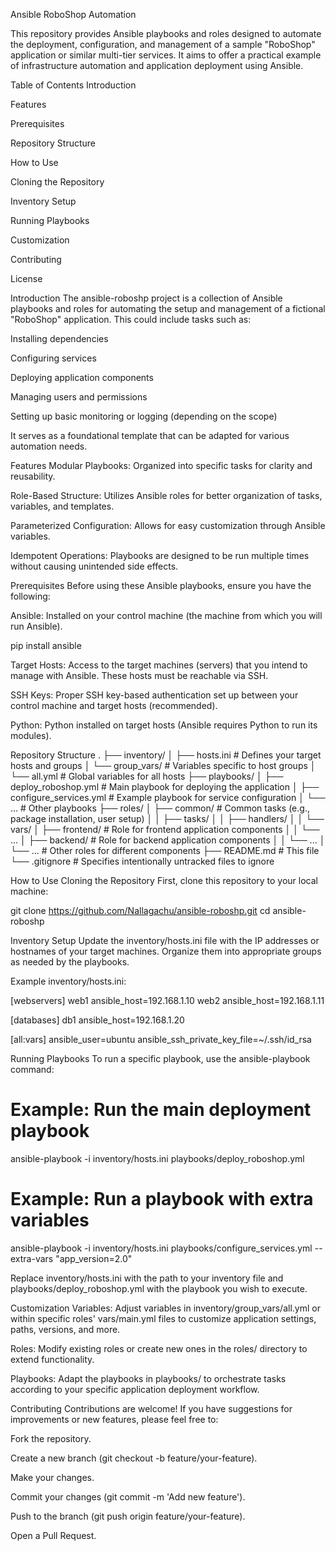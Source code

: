 Ansible RoboShop Automation

This repository provides Ansible playbooks and roles designed to automate the deployment, configuration, and management of a sample "RoboShop" application or similar multi-tier services. It aims to offer a practical example of infrastructure automation and application deployment using Ansible.

Table of Contents
Introduction

Features

Prerequisites

Repository Structure

How to Use

Cloning the Repository

Inventory Setup

Running Playbooks

Customization

Contributing

License

Introduction
The ansible-roboshp project is a collection of Ansible playbooks and roles for automating the setup and management of a fictional "RoboShop" application. This could include tasks such as:

Installing dependencies

Configuring services

Deploying application components

Managing users and permissions

Setting up basic monitoring or logging (depending on the scope)

It serves as a foundational template that can be adapted for various automation needs.

Features
Modular Playbooks: Organized into specific tasks for clarity and reusability.

Role-Based Structure: Utilizes Ansible roles for better organization of tasks, variables, and templates.

Parameterized Configuration: Allows for easy customization through Ansible variables.

Idempotent Operations: Playbooks are designed to be run multiple times without causing unintended side effects.

Prerequisites
Before using these Ansible playbooks, ensure you have the following:

Ansible: Installed on your control machine (the machine from which you will run Ansible).

pip install ansible

Target Hosts: Access to the target machines (servers) that you intend to manage with Ansible. These hosts must be reachable via SSH.

SSH Keys: Proper SSH key-based authentication set up between your control machine and target hosts (recommended).

Python: Python installed on target hosts (Ansible requires Python to run its modules).

Repository Structure
.
├── inventory/
│   ├── hosts.ini            # Defines your target hosts and groups
│   └── group_vars/          # Variables specific to host groups
│       └── all.yml          # Global variables for all hosts
├── playbooks/
│   ├── deploy_roboshop.yml  # Main playbook for deploying the application
│   ├── configure_services.yml # Example playbook for service configuration
│   └── ...                  # Other playbooks
├── roles/
│   ├── common/              # Common tasks (e.g., package installation, user setup)
│   │   ├── tasks/
│   │   ├── handlers/
│   │   └── vars/
│   ├── frontend/            # Role for frontend application components
│   │   └── ...
│   ├── backend/             # Role for backend application components
│   │   └── ...
│   └── ...                  # Other roles for different components
├── README.md                # This file
└── .gitignore               # Specifies intentionally untracked files to ignore

How to Use
Cloning the Repository
First, clone this repository to your local machine:

git clone https://github.com/Nallagachu/ansible-roboshp.git
cd ansible-roboshp

Inventory Setup
Update the inventory/hosts.ini file with the IP addresses or hostnames of your target machines. Organize them into appropriate groups as needed by the playbooks.

Example inventory/hosts.ini:

[webservers]
web1 ansible_host=192.168.1.10
web2 ansible_host=192.168.1.11

[databases]
db1 ansible_host=192.168.1.20

[all:vars]
ansible_user=ubuntu
ansible_ssh_private_key_file=~/.ssh/id_rsa

Running Playbooks
To run a specific playbook, use the ansible-playbook command:

# Example: Run the main deployment playbook
ansible-playbook -i inventory/hosts.ini playbooks/deploy_roboshop.yml

# Example: Run a playbook with extra variables
ansible-playbook -i inventory/hosts.ini playbooks/configure_services.yml --extra-vars "app_version=2.0"

Replace inventory/hosts.ini with the path to your inventory file and playbooks/deploy_roboshop.yml with the playbook you wish to execute.

Customization
Variables: Adjust variables in inventory/group_vars/all.yml or within specific roles' vars/main.yml files to customize application settings, paths, versions, and more.

Roles: Modify existing roles or create new ones in the roles/ directory to extend functionality.

Playbooks: Adapt the playbooks in playbooks/ to orchestrate tasks according to your specific application deployment workflow.

Contributing
Contributions are welcome! If you have suggestions for improvements or new features, please feel free to:

Fork the repository.

Create a new branch (git checkout -b feature/your-feature).

Make your changes.

Commit your changes (git commit -m 'Add new feature').

Push to the branch (git push origin feature/your-feature).

Open a Pull Request.